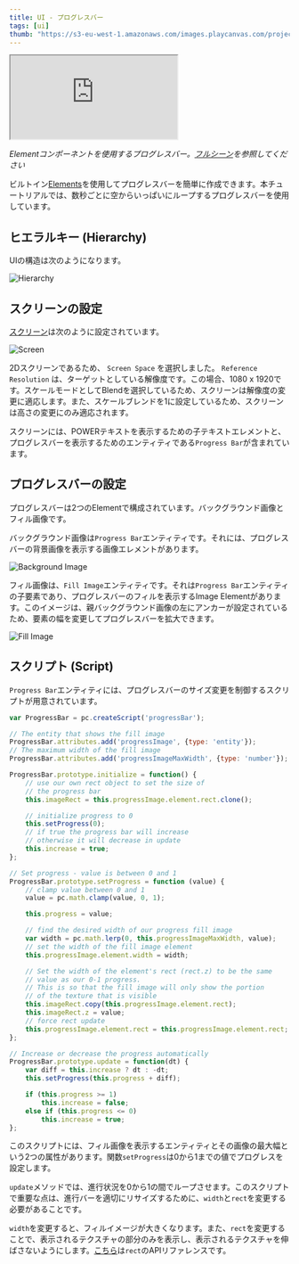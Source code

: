```yaml
---
title: UI - プログレスバー
tags: [ui]
thumb: "https://s3-eu-west-1.amazonaws.com/images.playcanvas.com/projects/12/501979/49D69A-image-75.jpg"
---
```


<div className="iframe-container">
    <iframe loading="lazy" src="https://playcanv.as/p/FlebHmLs/" title="User Interface - Progress Bar"></iframe>
</div>

*Elementコンポーネントを使用するプログレスバー。[フルシーン][1]を参照してください*

ビルトイン[Elements][2]を使用してプログレスバーを簡単に作成できます。本チュートリアルでは、数秒ごとに空からいっぱいにループするプログレスバーを使用しています。

## ヒエラルキー (Hierarchy)

UIの構造は次のようになります。

![Hierarchy](/img/tutorials/ui/progressbar/hierarchy.png)

## スクリーンの設定

[スクリーン][3]は次のように設定されています。

![Screen](/img/tutorials/ui/progressbar/screen.png)

2Dスクリーンであるため、 `Screen Space` を選択しました。 `Reference Resolution` は、ターゲットとしている解像度です。この場合、1080 x 1920です。スケールモードとしてBlendを選択しているため、スクリーンは解像度の変更に適応します。また、スケールブレンドを1に設定しているため、スクリーンは高さの変更にのみ適応されます。

スクリーンには、POWERテキストを表示するための子テキストエレメントと、プログレスバーを表示するためのエンティティである`Progress Bar`が含まれています。

## プログレスバーの設定

プログレスバーは2つのElementで構成されています。バックグラウンド画像とフィル画像です。

バックグラウンド画像は`Progress Bar`エンティティです。それには、プログレスバーの背景画像を表示する画像エレメントがあります。

![Background Image](/img/tutorials/ui/progressbar/progress-bar-bg.png)

フィル画像は、`Fill Image`エンティティです。それは`Progress Bar`エンティティの子要素であり、プログレスバーのフィルを表示するImage Elementがあります。このイメージは、親バックグラウンド画像の左にアンカーが設定されているため、要素の幅を変更してプログレスバーを拡大できます。

![Fill Image](/img/tutorials/ui/progressbar/progress-bar-fill.png)

## スクリプト (Script)

`Progress Bar`エンティティには、プログレスバーのサイズ変更を制御するスクリプトが用意されています。

```javascript
var ProgressBar = pc.createScript('progressBar');

// The entity that shows the fill image
ProgressBar.attributes.add('progressImage', {type: 'entity'});
// The maximum width of the fill image
ProgressBar.attributes.add('progressImageMaxWidth', {type: 'number'});

ProgressBar.prototype.initialize = function() {
    // use our own rect object to set the size of
    // the progress bar
    this.imageRect = this.progressImage.element.rect.clone();

    // initialize progress to 0
    this.setProgress(0);
    // if true the progress bar will increase
    // otherwise it will decrease in update
    this.increase = true;
};

// Set progress - value is between 0 and 1
ProgressBar.prototype.setProgress = function (value) {
    // clamp value between 0 and 1
    value = pc.math.clamp(value, 0, 1);

    this.progress = value;

    // find the desired width of our progress fill image
    var width = pc.math.lerp(0, this.progressImageMaxWidth, value);
    // set the width of the fill image element
    this.progressImage.element.width = width;

    // Set the width of the element's rect (rect.z) to be the same
    // value as our 0-1 progress.
    // This is so that the fill image will only show the portion
    // of the texture that is visible
    this.imageRect.copy(this.progressImage.element.rect);
    this.imageRect.z = value;
    // force rect update
    this.progressImage.element.rect = this.progressImage.element.rect;
};

// Increase or decrease the progress automatically
ProgressBar.prototype.update = function(dt) {
    var diff = this.increase ? dt : -dt;
    this.setProgress(this.progress + diff);

    if (this.progress >= 1)
        this.increase = false;
    else if (this.progress <= 0)
        this.increase = true;
};
```

このスクリプトには、フィル画像を表示するエンティティとその画像の最大幅という2つの属性があります。関数`setProgress`は0から1までの値でプログレスを設定します。

`update`メソッドでは、進行状況を0から1の間でループさせます。このスクリプトで重要な点は、進行バーを適切にリサイズするために、`width`と`rect`を変更する必要があることです。

`width`を変更すると、フィルイメージが大きくなります。また、`rect`を変更することで、表示されるテクスチャの部分のみを表示し、表示されるテクスチャを伸ばさないようにします。[こちら][8]は`rect`のAPIリファレンスです。

[1]: https://playcanvas.com/editor/scene/547906
[2]: /user-manual/user-interface/elements/
[3]: /user-manual/user-interface/screens/
[8]: https://api.playcanvas.com/classes/Engine.ElementComponent.html#rect
